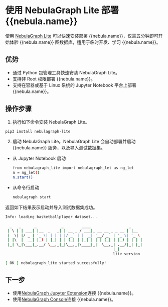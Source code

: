 # 使用 NebulaGraph Lite 部署 {{nebula.name}}

使用 [NebulaGraph Lite](https://github.com/nebula-contrib/nebulagraph-lite) 可以快速安装部署 {{nebula.name}}，仅需五分钟即可开始体验 {{nebula.name}} 图数据库，适用于临时开发、学习 {{nebula.name}}。

## 优势

- 通过 Python 包管理工具快速安装 NebulaGraph Lite。
- 支持非 Root 权限部署 {{nebula.name}}。
- 支持在容器或基于 Linux 系统的 Jupyter Notebook 平台上部署 {{nebula.name}}。

## 操作步骤

1. 执行如下命令安装 NebulaGraph Lite。

  ```bash
  pip3 install nebulagraph-lite
  ```

2. 启动 NebulaGraph Lite。NebulaGraph Lite 会自动部署并启动 {{nebula.name}} 服务，以及导入测试数据集。

  - 从 Jupyter Notebook 启动

    ```bash
    from nebulagraph_lite import nebulagraph_let as ng_let
    n = ng_let()
    n.start()
    ```

  - 从命令行启动

    ```bash
    nebulagraph start
    ```

返回如下结果表示启动并导入测试数据集成功。

```bash
Info: loading basketballplayer dataset...

  _   _      _           _        ____                 _
 | \ | | ___| |__  _   _| | __ _ / ___|_ __ __ _ _ __ | |__
 |  \| |/ _ | '_ \| | | | |/ _` | |  _| '__/ _` | '_ \| '_ \
 | |\  |  __| |_) | |_| | | (_| | |_| | | | (_| | |_) | | | |
 |_| \_|\___|_.__/ \__,_|_|\__,_|\____|_|  \__,_| .__/|_| |_|
                                                |_|
                                                lite version

[ OK ] nebulagraph_lite started successfully!
```

## 下一步

- 使用[NebulaGraph Jupyter Extension](https://jupyter-nebulagraph.readthedocs.io/en/latest/)连接 {{nebula.name}}。
- 使用[NebulaGraph Console](../connect-to-nebula-graph.md)连接 {{nebula.name}}。